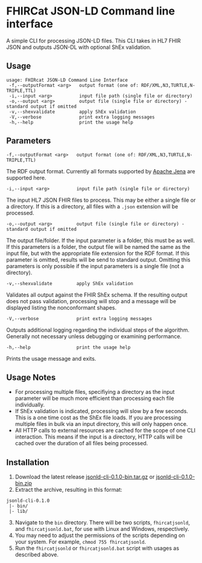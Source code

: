 # FHIRCat JSON-LD Command line interface

A simple CLI for processing JSON-LD files. This CLI takes in HL7 FHIR JSON and outputs JSON-DL with optional ShEx validation.

## Usage

```
usage: FHIRcat JSON-LD Command Line Interface
 -f,--outputFormat <arg>   output format (one of: RDF/XML,N3,TURTLE,N-TRIPLE,TTL)
 -i,--input <arg>          input file path (single file or directory)
 -o,--output <arg>         output file (single file or directory) - standard output if omitted
 -v,--shexvalidate         apply ShEx validation
 -V,--verbose              print extra logging messages
 -h,--help                 print the usage help
 ```

## Parameters
```-f,--outputFormat <arg>   output format (one of: RDF/XML,N3,TURTLE,N-TRIPLE,TTL)```

The RDF output format. Currently all formats supported by [Apache Jena](https://jena.apache.org/) are supported here.

```-i,--input <arg>          input file path (single file or directory)```

The input HL7 JSON FHIR files to process. This may be either a single file or a directory. If this is a directory, all files with a ```.json``` extension will be processed.

```-o,--output <arg>         output file (single file or directory) - standard output if omitted```

The output file/folder. If the input parameter is a folder, this must be as well. If this parameters is a folder, the output file will be named the same as the input file, but with the appropriate file extension for the RDF format. If this parameter is omitted, results will be send to standard output. Omitting this parameters is only possible if the input parameters is a single file (not a directory).

```-v,--shexvalidate         apply ShEx validation```

Validates all output against the FHIR ShEx schema. If the resulting output does not pass validation, processing will stop and a message will be displayed listing the nonconformant shapes.

```-V,--verbose              print extra logging messages```

Outputs additional logging regarding the individual steps of the algorithm. Generally not necessary unless debugging or examining performance.
 
```-h,--help                 print the usage help```

Prints the usage message and exits.

## Usage Notes
* For processing multiple files, specifiying a directory as the input parameter will be much more efficient than processing each file individually.
* If ShEx validation is indicated, processing will slow by a few seconds. This is a one time cost as the ShEx file loads. If you are processing multiple files in bulk via an input directory, this will only happen once.
* All HTTP calls to external resources are cached for the scope of one CLI interaction. This means if the input is a directory, HTTP calls will be cached over the duration of all files being processed.

## Installation
1. Download the latest release [jsonld-cli-0.1.0-bin.tar.gz](https://github.com/fhircat/jsonld-cli/releases/download/v0.1.0-alpha/jsonld-cli-0.1.0-bin.tar.gz) or [jsonld-cli-0.1.0-bin.zip](https://github.com/fhircat/jsonld-cli/releases/download/v0.1.0-alpha/jsonld-cli-0.1.0-bin.zip)
2. Extract the archive, resulting in this format:
```
jsonld-cli-0.1.0
 |- bin/
 |- lib/
```
3. Navigate to the ```bin``` directory. There will be two scripts, ```fhircatjsonld```, and ```fhircatjsonld.bat```, for use with Linux and Windows, respectively.
4. You may need to adjust the permissions of the scripts depending on your system. For example, ```chmod 755 fhircatjsonld```.
5. Run the ```fhircatjsonld``` or ```fhircatjsonld.bat``` script with usages as described above.
